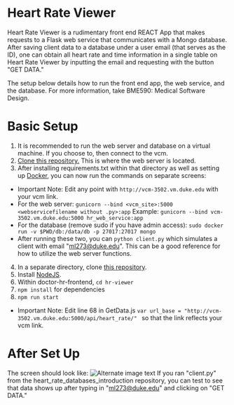 # Heart Rate Viewer

Heart Rate Viewer is a rudimentary front end REACT App that makes requests to a Flask web service that communicates with a Mongo database. After saving client data to a database under a user email (that serves as the ID), one can obtain all heart rate and time information in a single table on Heart Rate Viewer by inputting the email and requesting with the button "GET DATA." 

The setup below details how to run the front end app, the web service, and the database. For more information, take BME590: Medical Software Design. 


# Basic Setup
1. It is recommended to run the web server and database on a virtual machine. If you choose to, then connect to the vcm.
2. [Clone this repository.](https://github.com/ML273/heart_rate_databases_introduction) This is where the web server is located. 
3. After installing requirements.txt within that directory as well as setting up [Docker](https://docs.docker.com/install/linux/docker-ce/ubuntu/#prerequisites), you can now run the commands on separate screens: 
  * Important Note: Edit any point with ```http://vcm-3502.vm.duke.edu``` with your vcm link.
  * For the web server: ```gunicorn --bind <vcm_site>:5000 <webservicefilename without .py>:app``` 
    Example: ```gunicorn --bind vcm-3502.vm.duke.edu:5000 hr_web_service:app```
  * For the database (remove sudo if you have admin access): ```sudo docker run -v $PWD/db:/data/db -p 27017:27017 mongo```
  * After running these two, you can ```python client.py``` which simulates a client with email "ml273@duke.edu". This can be a good reference for how to utilize the web server functions. 
4. In a separate directory, clone [this repository](https://github.com/ML273/doctor-hr-frontend.git). 
5. Install [NodeJS](https://nodejs.org/en/).
6. Within doctor-hr-frontend, ```cd hr-viewer```
7. ```npm install``` for dependencies
8. ```npm run start```
  * Important Note: Edit line 68 in GetData.js ```var url_base = "http://vcm-3502.vm.duke.edu:5000/api/heart_rate/" ``` so that the link reflects your vcm link. 

# After Set Up
The screen should look like: 
![Alternate image text](https://i.imgur.com/wBWMHkQ.png)
If you ran "client.py" from the heart_rate_databases_introduction repository, you can test to see that data shows up after typing in "ml273@duke.edu" and clicking on "GET DATA." 


